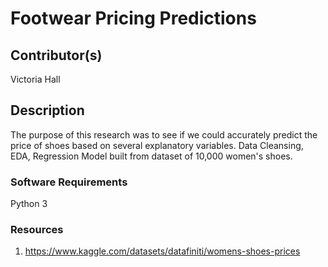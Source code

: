 # Footwear Pricing Predictions


## Contributor(s)
Victoria Hall


## Description
The purpose of this research was to see if we could accurately predict the price of shoes based on several explanatory variables.
Data Cleansing, EDA, Regression Model built from dataset of 10,000 women's shoes. 


### Software Requirements
Python 3

### Resources
1. https://www.kaggle.com/datasets/datafiniti/womens-shoes-prices 
